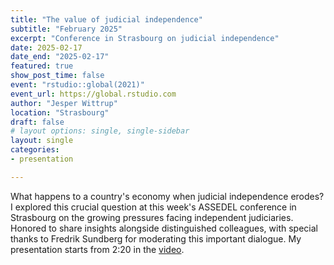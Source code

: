 ```yaml
---
title: "The value of judicial independence"
subtitle: "February 2025"
excerpt: "Conference in Strasbourg on judicial independence"
date: 2025-02-17
date_end: "2025-02-17"
featured: true
show_post_time: false
event: "rstudio::global(2021)"
event_url: https://global.rstudio.com
author: "Jesper Wittrup"
location: "Strasbourg"
draft: false
# layout options: single, single-sidebar
layout: single
categories:
- presentation

---
```

What happens to a country's economy when judicial independence erodes? I explored this crucial question at this week's ASSEDEL conference in Strasbourg on the growing pressures facing independent judiciaries. Honored to share insights alongside distinguished colleagues, with special thanks to Fredrik Sundberg for moderating this important dialogue. My presentation starts from 2:20 in the [video](https://www.youtube.com/watch?v=UuLy2WShFkA).




